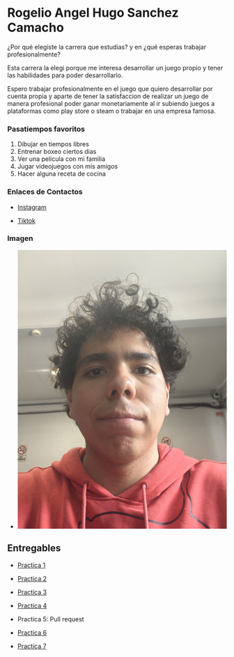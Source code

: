 # Rogelio Angel Hugo Sanchez Camacho

¿Por qué elegiste la carrera que estudias? y en ¿qué esperas trabajar profesionalmente?

Esta carrera la elegi porque me interesa desarrollar un juego propio y tener las habilidades para poder desarrollarlo.

Espero trabajar profesionalmente en el juego que quiero desarrollar por cuenta propia y aparte de tener la satisfaccion de realizar un juego de manera profesional poder ganar monetariamente al ir subiendo juegos a plataformas como play store o steam o trabajar en una empresa famosa.

### Pasatiempos favoritos

1. Dibujar en tiempos libres
1. Entrenar boxeo ciertos dias
1. Ver una pelicula con mi familia
1. Jugar videojuegos con mis amigos
1. Hacer alguna receta de cocina

### Enlaces de Contactos

- [Instagram](https://www.instagram.com/r_o_g_e_rz?igsh=MW16eTJmZHNxa2U3MA==)

- [Tiktok](https://www.tiktok.com/@rogerzg?_t=ZS-8zHtqR4CwHC&_r=1)

### Imagen

- ![Foto de la persona](assets/1000026918.jpg)

## Entregables

- [Practica 1](mds/apuntes.md)

- [Practica 2](mds/ramas-fusiones.md)

- [Practica 3](mds/etiquetas.md)

- [Practica 4](mds/primer-parcial.md)

- Practica 5: Pull request

- [Practica 6](docs/space-invaders.md)

- [Practica 7](https://rogelioamerike.github.io/entregas-lenguajes-interpretados-/docs/index.html)

